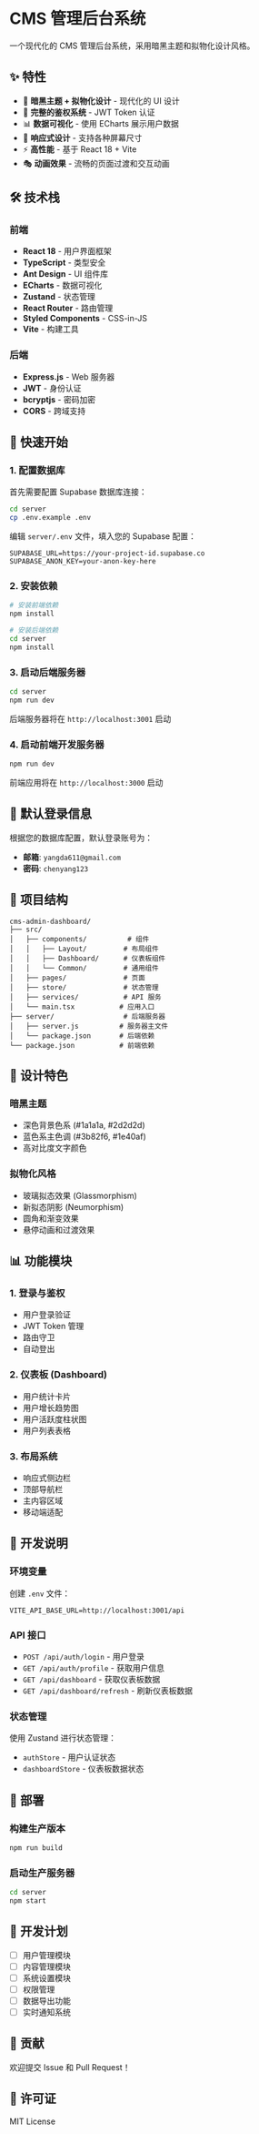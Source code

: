 # CMS 管理后台系统

一个现代化的 CMS 管理后台系统，采用暗黑主题和拟物化设计风格。

## ✨ 特性

- 🎨 **暗黑主题 + 拟物化设计** - 现代化的 UI 设计
- 🔐 **完整的鉴权系统** - JWT Token 认证
- 📊 **数据可视化** - 使用 ECharts 展示用户数据
- 📱 **响应式设计** - 支持各种屏幕尺寸
- ⚡ **高性能** - 基于 React 18 + Vite
- 🎭 **动画效果** - 流畅的页面过渡和交互动画

## 🛠️ 技术栈

### 前端
- **React 18** - 用户界面框架
- **TypeScript** - 类型安全
- **Ant Design** - UI 组件库
- **ECharts** - 数据可视化
- **Zustand** - 状态管理
- **React Router** - 路由管理
- **Styled Components** - CSS-in-JS
- **Vite** - 构建工具

### 后端
- **Express.js** - Web 服务器
- **JWT** - 身份认证
- **bcryptjs** - 密码加密
- **CORS** - 跨域支持

## 🚀 快速开始

### 1. 配置数据库

首先需要配置 Supabase 数据库连接：

```bash
cd server
cp .env.example .env
```

编辑 `server/.env` 文件，填入您的 Supabase 配置：

```env
SUPABASE_URL=https://your-project-id.supabase.co
SUPABASE_ANON_KEY=your-anon-key-here
```

### 2. 安装依赖

```bash
# 安装前端依赖
npm install

# 安装后端依赖
cd server
npm install
```

### 3. 启动后端服务器

```bash
cd server
npm run dev
```

后端服务器将在 `http://localhost:3001` 启动

### 4. 启动前端开发服务器

```bash
npm run dev
```

前端应用将在 `http://localhost:3000` 启动

## 🔑 默认登录信息

根据您的数据库配置，默认登录账号为：
- **邮箱**: `yangda611@gmail.com`
- **密码**: `chenyang123`

## 📁 项目结构

```
cms-admin-dashboard/
├── src/
│   ├── components/          # 组件
│   │   ├── Layout/         # 布局组件
│   │   ├── Dashboard/      # 仪表板组件
│   │   └── Common/         # 通用组件
│   ├── pages/              # 页面
│   ├── store/              # 状态管理
│   ├── services/           # API 服务
│   └── main.tsx           # 应用入口
├── server/                 # 后端服务器
│   ├── server.js          # 服务器主文件
│   └── package.json       # 后端依赖
└── package.json           # 前端依赖
```

## 🎨 设计特色

### 暗黑主题
- 深色背景色系 (#1a1a1a, #2d2d2d)
- 蓝色系主色调 (#3b82f6, #1e40af)
- 高对比度文字颜色

### 拟物化风格
- 玻璃拟态效果 (Glassmorphism)
- 新拟态阴影 (Neumorphism)
- 圆角和渐变效果
- 悬停动画和过渡效果

## 📊 功能模块

### 1. 登录与鉴权
- 用户登录验证
- JWT Token 管理
- 路由守卫
- 自动登出

### 2. 仪表板 (Dashboard)
- 用户统计卡片
- 用户增长趋势图
- 用户活跃度柱状图
- 用户列表表格

### 3. 布局系统
- 响应式侧边栏
- 顶部导航栏
- 主内容区域
- 移动端适配

## 🔧 开发说明

### 环境变量
创建 `.env` 文件：
```
VITE_API_BASE_URL=http://localhost:3001/api
```

### API 接口
- `POST /api/auth/login` - 用户登录
- `GET /api/auth/profile` - 获取用户信息
- `GET /api/dashboard` - 获取仪表板数据
- `GET /api/dashboard/refresh` - 刷新仪表板数据

### 状态管理
使用 Zustand 进行状态管理：
- `authStore` - 用户认证状态
- `dashboardStore` - 仪表板数据状态

## 🚀 部署

### 构建生产版本
```bash
npm run build
```

### 启动生产服务器
```bash
cd server
npm start
```

## 📝 开发计划

- [ ] 用户管理模块
- [ ] 内容管理模块
- [ ] 系统设置模块
- [ ] 权限管理
- [ ] 数据导出功能
- [ ] 实时通知系统

## 🤝 贡献

欢迎提交 Issue 和 Pull Request！

## 📄 许可证

MIT License
